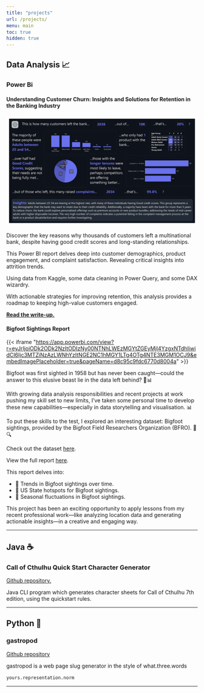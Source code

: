 ```yaml
---
title: "projects"
url: /projects/
menu: main
toc: true
hidden: true
---
```


## Data Analysis 📈

### Power Bi

#### Understanding Customer Churn: Insights and Solutions for Retention in the Banking Industry

[![Dashboard Preview](anonymous.bank.churn/Dashboard+Preview.webp)](anonymous.bank.churn)

Discover the key reasons why thousands of customers left a multinational bank, despite having good credit scores and long-standing relationships. 

This Power BI report delves deep into customer demographics, product engagement, and complaint satisfaction. Revealing critical insights into attrition trends.

Using data from Kaggle, some data cleaning in Power Query, and some DAX wizardry.

With actionable strategies for improving retention, this analysis provides a roadmap to keeping high-value customers engaged.

[**Read the write-up.**](anonymous.bank.churn)

#### Bigfoot Sightings Report

{{< iframe "https://app.powerbi.com/view?r=eyJrIjoiODk2ODk2NzItODIzNy00NTNhLWEzMGYtZGEyMjI4YzgxNTdhIiwidCI6Ijc3MTZiNzAzLWNhYzItNGE2NC1hMGY1LTg4OTg4NTE3MGM1OCJ9&embedImagePlaceholder=true&pageName=d8c95c9fdc6770d8004a" >}}

Bigfoot was first sighted in 1958 but has never been caught—could the answer to this elusive beast lie in the data left behind? 🐾📊

With growing data analysis responsibilities and recent projects at work pushing my skill set to new limits, I’ve taken some personal time to develop these new capabilities—especially in data storytelling and visualisation. 📊

To put these skills to the test, I explored an interesting dataset: Bigfoot sightings, provided by the Bigfoot Field Researchers Organization (BFRO). 🐾🔍

Check out the dataset [here](https://data.world/timothyrenner/bfro-sightings-data).

View the full report [here](https://app.powerbi.com/view?r=eyJrIjoiODk2ODk2NzItODIzNy00NTNhLWEzMGYtZGEyMjI4YzgxNTdhIiwidCI6Ijc3MTZiNzAzLWNhYzItNGE2NC1hMGY1LTg4OTg4NTE3MGM1OCJ9&embedImagePlaceholder=true&pageName=d8c95c9fdc6770d8004a).

This report delves into: 

- 🔎 Trends in Bigfoot sightings over time.
- 📍 US State hotspots for Bigfoot sightings.
- 📆 Seasonal fluctuations in Bigfoot sightings.

This project has been an exciting opportunity to apply lessons from my recent professional work—like analyzing location data and generating actionable insights—in a creative and engaging way.

---

## Java ☕

### Call of Cthulhu Quick Start Character Generator

[Github repository.](https://github.com/wizardfree/CoC-7th-Ed---Quick-Start---Character-Generator)

Java CLI program which generates character sheets for Call of Cthulhu 7th edition, using the quickstart rules.

---

## Python 🐍

### gastropod

[Github repository](https://github.com/wizardfree/gastropod)

gastropod is a web page slug generator in the style of what.three.words

```txt
yours.representation.norm
```

---